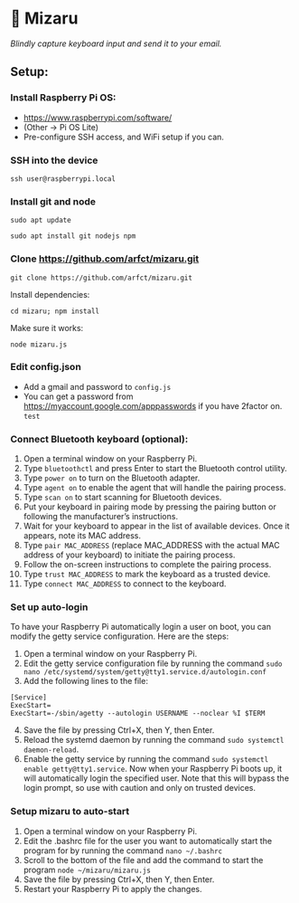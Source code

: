# 🙈 Mizaru
*Blindly capture keyboard input and send it to your email.*


## Setup:

### Install Raspberry Pi OS:
- https://www.raspberrypi.com/software/
- (Other -> Pi OS Lite)
- Pre-configure SSH access, and WiFi setup if you can.

### SSH into the device
```
ssh user@raspberrypi.local
```

### Install git and node
```
sudo apt update
```
```
sudo apt install git nodejs npm
```

### Clone https://github.com/arfct/mizaru.git
```
git clone https://github.com/arfct/mizaru.git
```
Install dependencies:
```
cd mizaru; npm install
```
Make sure it works: 
```
node mizaru.js
```

### Edit config.json
- Add a gmail and password to `config.js`
- You can get a password from https://myaccount.google.com/apppasswords if you have 2factor on.
    `test`
    
### Connect Bluetooth keyboard (optional):
1. Open a terminal window on your Raspberry Pi.
2. Type `bluetoothctl` and press Enter to start the Bluetooth control utility.
3. Type `power on` to turn on the Bluetooth adapter.
4. Type `agent on` to enable the agent that will handle the pairing process.
5. Type `scan on` to start scanning for Bluetooth devices.
6. Put your keyboard in pairing mode by pressing the pairing button or following the manufacturer’s instructions.
7. Wait for your keyboard to appear in the list of available devices. Once it appears, note its MAC address.
8. Type `pair MAC_ADDRESS` (replace MAC_ADDRESS with the actual MAC address of your keyboard) to initiate the pairing process.
9. Follow the on-screen instructions to complete the pairing process.
10. Type `trust MAC_ADDRESS` to mark the keyboard as a trusted device.
11. Type `connect MAC_ADDRESS` to connect to the keyboard.

### Set up auto-login
To have your Raspberry Pi automatically login a user on boot, you can modify the ﻿getty service configuration. Here are the steps:

  1.	Open a terminal window on your Raspberry Pi.
  2.	Edit the getty service configuration file by running the command `sudo nano /etc/systemd/system/getty@tty1.service.d/autologin.conf`
  3.	Add the following lines to the file: 
```
[Service]
ExecStart=
ExecStart=-/sbin/agetty --autologin USERNAME --noclear %I $TERM
```
  4. Save the file by pressing Ctrl+X, then Y, then Enter.
  5. Reload the systemd daemon by running the command `sudo systemctl daemon-reload`.
  6. Enable the getty service by running the command `sudo systemctl enable getty@tty1.service`.
  Now when your Raspberry Pi boots up, it will automatically login the specified user. Note that this will bypass the login prompt, so use with caution and only on trusted devices.

### Setup mizaru to auto-start

1.	Open a terminal window on your Raspberry Pi.
2.	Edit the .bashrc file for the user you want to automatically start the program for by running the command `nano ~/.bashrc`
3.	Scroll to the bottom of the file and add the command to start the program `node ~/mizaru/mizaru.js`
4.	Save the file by pressing Ctrl+X, then Y, then Enter.
5.	Restart your Raspberry Pi to apply the changes.
